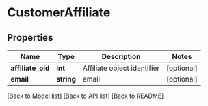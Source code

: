 # CustomerAffiliate

## Properties
Name | Type | Description | Notes
------------ | ------------- | ------------- | -------------
**affiliate_oid** | **int** | Affiliate object identifier | [optional] 
**email** | **string** | email | [optional] 

[[Back to Model list]](../README.md#documentation-for-models) [[Back to API list]](../README.md#documentation-for-api-endpoints) [[Back to README]](../README.md)



